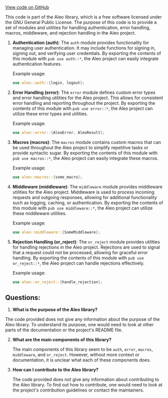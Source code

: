[View code on GitHub](https://github.com/AleoHQ/aleo/rust/develop/src/helpers/mod.rs)

This code is part of the Aleo library, which is a free software licensed under the GNU General Public License. The purpose of this code is to provide a set of modules and utilities for handling authentication, error handling, macros, middleware, and rejection handling in the Aleo project.

1. **Authentication (auth)**: The `auth` module provides functionality for managing user authentication. It may include functions for signing in, signing out, and verifying user credentials. By exporting the contents of this module with `pub use auth::*`, the Aleo project can easily integrate authentication features.

   Example usage:
   ```rust
   use aleo::auth::{login, logout};
   ```

2. **Error Handling (error)**: The `error` module defines custom error types and error handling utilities for the Aleo project. This allows for consistent error handling and reporting throughout the project. By exporting the contents of this module with `pub use error::*`, the Aleo project can utilize these error types and utilities.

   Example usage:
   ```rust
   use aleo::error::{AleoError, AleoResult};
   ```

3. **Macros (macros)**: The `macros` module contains custom macros that can be used throughout the Aleo project to simplify repetitive tasks or provide syntactic sugar. By exporting the contents of this module with `pub use macros::*`, the Aleo project can easily integrate these macros.

   Example usage:
   ```rust
   use aleo::macros::{some_macro};
   ```

4. **Middleware (middleware)**: The `middleware` module provides middleware utilities for the Aleo project. Middleware is used to process incoming requests and outgoing responses, allowing for additional functionality such as logging, caching, or authentication. By exporting the contents of this module with `pub use middleware::*`, the Aleo project can utilize these middleware utilities.

   Example usage:
   ```rust
   use aleo::middleware::{SomeMiddleware};
   ```

5. **Rejection Handling (or_reject)**: The `or_reject` module provides utilities for handling rejections in the Aleo project. Rejections are used to signal that a request could not be processed, allowing for graceful error handling. By exporting the contents of this module with `pub use or_reject::*`, the Aleo project can handle rejections effectively.

   Example usage:
   ```rust
   use aleo::or_reject::{handle_rejection};
   ```
## Questions: 
 1. **What is the purpose of the Aleo library?**

   The code provided does not give any information about the purpose of the Aleo library. To understand its purpose, one would need to look at other parts of the documentation or the project's README file.

2. **What are the main components of this library?**

   The main components of this library seem to be `auth`, `error`, `macros`, `middleware`, and `or_reject`. However, without more context or documentation, it is unclear what each of these components does.

3. **How can I contribute to the Aleo library?**

   The code provided does not give any information about contributing to the Aleo library. To find out how to contribute, one would need to look at the project's contribution guidelines or contact the maintainers.